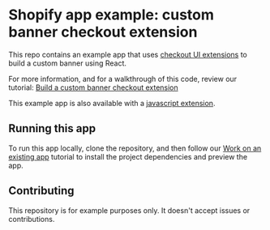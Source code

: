 # Shopify app example: custom banner checkout extension

This repo contains an example app that uses [checkout UI extensions](https://shopify.dev/docs/api/checkout-ui-extensions) to build a custom banner using React.

For more information, and for a walkthrough of this code, review our tutorial: [Build a custom banner checkout extension](https://shopify.dev/docs/apps/checkout/custom/banners/build?languagePreferences=remix%2Creact)

This example app is also available with a [javascript extension](https://github.com/Shopify/example-checkout--custom-banner--js).

## Running this app

To run this app locally, clone the repository, and then follow our [Work on an existing app](https://shopify.dev/docs/apps/tools/cli/existing) tutorial to install the project dependencies and preview the app.

## Contributing

This repository is for example purposes only. It doesn't accept issues or contributions.
